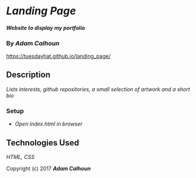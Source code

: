 # _Landing Page_

#### _Website to display my portfolio_

### By _Adam Calhoun_

https://tuesdayhat.github.io/landing_page/

## Description

_Lists interests, github repositories, a small selection of artwork and a short bio_

### Setup
* _Open index.html in browser_

## Technologies Used
_HTML, CSS_

Copyright (c) 2017 **_Adam Calhoun_**
